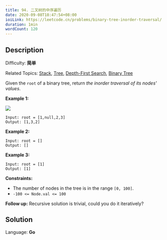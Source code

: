 ```yaml
---
title: 94. 二叉树的中序遍历
date: 2020-09-08T18:47:54+08:00
ioiLink: https://leetcode.cn/problems/binary-tree-inorder-traversal/
duration: 1min
wordCount: 120
---
```


## Description

Difficulty: **简单**

Related Topics: [Stack](https://leetcode.cn/tag/https://leetcode.cn/tag/stack//), [Tree](https://leetcode.cn/tag/https://leetcode.cn/tag/tree//), [Depth-First Search](https://leetcode.cn/tag/https://leetcode.cn/tag/depth-first-search//), [Binary Tree](https://leetcode.cn/tag/https://leetcode.cn/tag/binary-tree//)


Given the `root` of a binary tree, return _the inorder traversal of its nodes' values_.

**Example 1:**

![](https://assets.leetcode.com/uploads/2020/09/15/inorder_1.jpg)

```
Input: root = [1,null,2,3]
Output: [1,3,2]
```

**Example 2:**

```
Input: root = []
Output: []
```

**Example 3:**

```
Input: root = [1]
Output: [1]
```

**Constraints:**

*   The number of nodes in the tree is in the range `[0, 100]`.
*   `-100 <= Node.val <= 100`

**Follow up:** Recursive solution is trivial, could you do it iteratively?

## Solution

Language: **Go**
